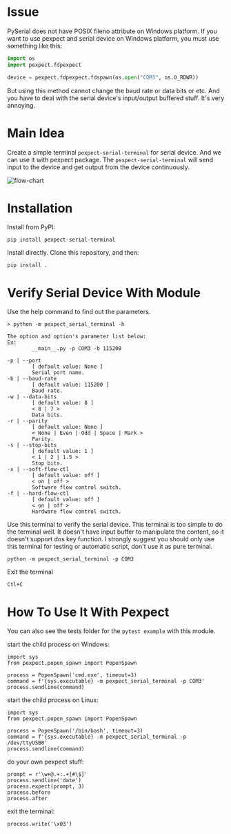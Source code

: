 # Issue

PySerial does not have POSIX fileno attribute on Windows platform. If you want to use pexpect and serial device on Windows platform, you must use something like this:

```python
import os
import pexpect.fdpexpect

device = pexpect.fdpexpect.fdspawn(os.open("COM3", os.O_RDWR))
```

But using this method cannot change the baud rate or data bits or etc. And you have to deal with the serial device's input/output buffered stuff. It's very annoying.

# Main Idea

Create a simple terminal `pexpect-serial-terminal` for serial device. And we can use it with pexpect package. The `pexpect-serial-terminal`  will send input to the device and get output from the device continuously.

![flow-chart](https://i.imgur.com/dCyYL3q.png)

# Installation

Install from PyPI:

    pip install pexpect-serial-terminal

Install directly. Clone this repository, and then:

    pip install .

# Verify Serial Device With Module

Use the help command to find out the parameters.

```
> python -m pexpect_serial_terminal -h

The option and option's parameter list below:
Ex:
        __main__.py -p COM3 -b 115200

-p | --port
        [ default value: None ]
        Serial port name.
-b | --baud-rate
        [ default value: 115200 ]
        Baud rate.
-w | --data-bits
        [ default value: 8 ]
        < 8 | 7 >
        Data bits.
-r | --parity
        [ default value: None ]
        < None | Even | Odd | Space | Mark >
        Parity.
-s | --stop-bits
        [ default value: 1 ]
        < 1 | 2 | 1.5 >
        Stop bits.
-x | --soft-flow-ctl
        [ default value: off ]
        < on | off >
        Software flow control switch.
-f | --hard-flow-ctl
        [ default value: off ]
        < on | off >
        Hardware flow control switch.
```

Use this terminal to verify the serial device. This terminal is too simple to do the terminal well. It doesn't have input buffer to manipulate the content, so it doesn't support dos key function. I strongly suggest you should only use this terminal for testing or automatic script, don't use it as pure terminal.

    python -m pexpect_serial_terminal -p COM3

Exit the terminal

    Ctl+C

# How To Use It With Pexpect

You can also see the tests folder for the `pytest example` with this module.

start the child process on Windows:

    import sys
    from pexpect.popen_spawn import PopenSpawn

    process = PopenSpawn('cmd.exe', timeout=3)
    command = f'{sys.executable} -m pexpect_serial_terminal -p COM3'
    process.sendline(command)

start the child process on Linux:

    import sys
    from pexpect.popen_spawn import PopenSpawn

    process = PopenSpawn('/bin/bash', timeout=3)
    command = f'{sys.executable} -m pexpect_serial_terminal -p /dev/ttyUSB0'
    process.sendline(command)

do your own pexpect stuff:

    prompt = r'\w+@.+:.+[#\$]'
    process.sendline('date')
    process.expect(prompt, 3)
    process.before
    process.after

exit the terminal:

    process.write('\x03')
